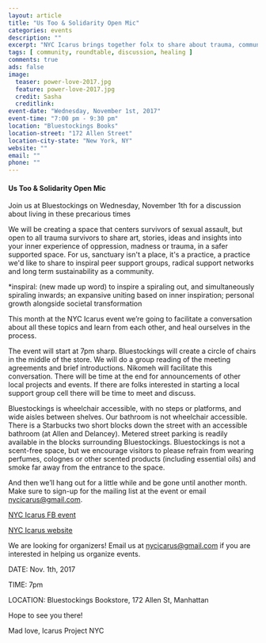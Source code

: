 ```yaml
---
layout: article
title: "Us Too & Solidarity Open Mic"
categories: events
description: ""
excerpt: "NYC Icarus brings together folx to share about trauma, community, care, healing"
tags: [ community, roundtable, discussion, healing ]
comments: true
ads: false
image:
  teaser: power-love-2017.jpg
  feature: power-love-2017.jpg
  credit: Sasha
  creditlink: 
event-date: "Wednesday, November 1st, 2017"
event-time: "7:00 pm - 9:30 pm"
location: "Bluestockings Books"
location-street: "172 Allen Street"
location-city-state: "New York, NY"
website: ""
email: ""
phone: ""
---
```


#### Us Too & Solidarity Open Mic

Join us at Bluestockings on Wednesday, November 1th for a discussion about living in these precarious times

We will be creating a space that centers survivors of sexual assault, but open to all trauma survivors to share art, stories, ideas and insights into your inner experience of oppression, madness or trauma, in a safer supported space. For us, sanctuary isn't a place, it's a practice, a practice we'd like to share to inspiral peer support groups, radical support networks and long term sustainability as a community. 

*inspiral: (new made up word) to inspire a spiraling out, and simultaneously spiraling inwards; an expansive uniting based on inner inspiration; personal growth alongside societal transformation

This month at the NYC Icarus event we’re going to facilitate a conversation about all these topics and learn from each other, and heal ourselves in the process.

The event will start at 7pm sharp. Bluestockings will create a circle of chairs in the middle of the store. We will do a group reading of the meeting agreements and brief introductions.
Nikomeh will facilitate this conversation.
There will be time at the end for announcements of other local projects and events.
If there are folks interested in starting a local support group cell there will be time to meet and discuss.

Bluestockings is wheelchair accessible, with no steps or platforms, and wide aisles between shelves. Our bathroom is not wheelchair accessible. There is a Starbucks two short blocks down the street with an accessible bathroom (at Allen and Delancey). Metered street parking is readily available in the blocks surrounding Bluestockings. Bluestockings is not a scent-free space, but we encourage visitors to please refrain from wearing perfumes, colognes or other scented products (including essential oils) and smoke far away from the entrance to the space.

And then we’ll hang out for a little while and be gone until another month.
Make sure to sign-up for the mailing list at the event or email nycicarus@gmail.com.

[NYC Icarus FB event](https://www.facebook.com/events/1502860883150716/)

[NYC Icarus website](http://nycicarus.org/events/us-too/)

We are looking for organizers! Email us at nycicarus@gmail.com if you are interested in helping us organize events.  

DATE: Nov. 1th, 2017

TIME: 7pm

LOCATION: Bluestockings Bookstore, 172 Allen St, Manhattan

Hope to see you there!

Mad love,
Icarus Project NYC
